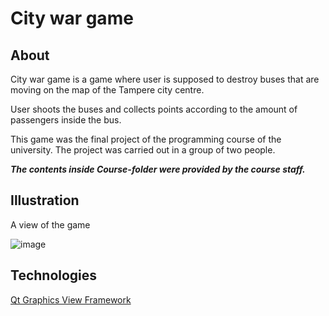 # City war game

## About
City war game is a game where user is supposed to destroy buses that
are moving on the map of the Tampere city centre. 

User shoots the buses and collects points according to the amount 
of passengers inside the bus. 

This game was the final project of the programming course of the
university. The project was carried out in a group of two people.

***The contents inside Course-folder were provided by the course staff.***

## Illustration
A view of the game

![image](example.PNG)

## Technologies
[Qt Graphics View Framework](https://doc.qt.io/qt-5/graphicsview.html)
